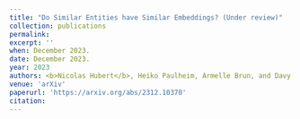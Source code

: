 ```yaml
---
title: "Do Similar Entities have Similar Embeddings? (Under review)"
collection: publications
permalink:
excerpt: ''
when: December 2023.
date: December 2023.
year: 2023
authors: <b>Nicolas Hubert</b>, Heiko Paulheim, Armelle Brun, and Davy Monticolo
venue: 'arXiv'
paperurl: 'https://arxiv.org/abs/2312.10370'
citation:
---
```

